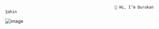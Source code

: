 
                                                    👋 Hi, I’m Durukan Şahin

![image](https://github.com/durukansahin/durukansahin/assets/156955364/0c809f09-6f63-4cd7-b615-b2e34d1ca8c0)
<!---
👀 I’m interested in Nature,Computer Science and Technology
🌱 I’m currently learning Python,HTML,Linux





durukansahin/durukansahin is a ✨ special ✨ repository because its `README.md` (this file) appears on your GitHub profile.
You can click the Preview link to take a look at your changes.
--->
